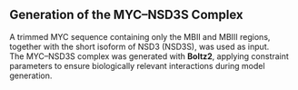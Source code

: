 ## Generation of the MYC–NSD3S Complex

A trimmed MYC sequence containing only the MBII and MBIII regions, together with the short isoform of NSD3 (NSD3S), was used as input.  
The MYC–NSD3S complex was generated with **Boltz2**, applying constraint parameters to ensure biologically relevant interactions during model generation.

